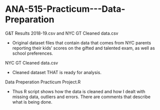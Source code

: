 # ANA-515-Practicum---Data-Preparation

G&T Results 2018-19.csv and NYC GT Cleaned data.csv 

- Original dataset files that contain data that comes from NYC parents reporting their kids’ scores on the gifted and talented exam, as well as school preferences.

NYC GT Cleaned data.csv

- Cleaned dataset THAT is ready for analysis.

Data Preperation Practicum Project.R 

- Thus R script shows how the data is cleaned and how I dealt with missing data, outliers and errors. There are comments that describe what is being done. 

